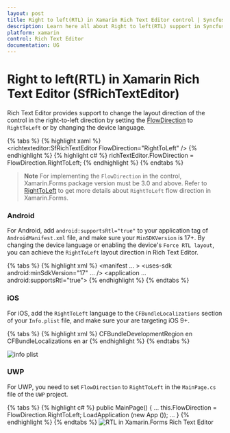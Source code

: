```yaml
---
layout: post
title: Right to left(RTL) in Xamarin Rich Text Editor control | Syncfusion<sup>&reg;</sup>;
description: Learn here all about Right to left(RTL) support in Syncfusion<sup>&reg;</sup>; Xamarin Rich Text Editor (SfRichTextEditor) control and more.
platform: xamarin
control: Rich Text Editor
documentation: UG
---
```


# Right to left(RTL) in Xamarin Rich Text Editor (SfRichTextEditor)

Rich Text Editor provides support to change the layout direction of the control in the right-to-left direction by setting the [FlowDirection](https://docs.microsoft.com/en-us/dotnet/api/xamarin.forms.visualelement.flowdirection?view=xamarin-forms#Xamarin_Forms_VisualElement_FlowDirection) to `RightToLeft` or by changing the device language.

{% tabs %}
{% highlight xaml %}
<Grid>	
	<richtexteditor:SfRichTextEditor FlowDirection="RightToLeft" />
</Grid>
{% endhighlight %}
{% highlight c# %}
	richTextEditor.FlowDirection = FlowDirection.RightToLeft;
{% endhighlight %}
{% endtabs %}

>**Note**
For implementing the `FlowDirection` in the control, Xamarin.Forms package version must be 3.0 and above. Refer to [RightToLeft](https://docs.microsoft.com/en-us/xamarin/xamarin-forms/app-fundamentals/localization/right-to-left) to get more details about `RightToLeft` flow direction in Xamarin.Forms.

### Android
For Android, add `android:supportsRtl="true"` to your application tag of `AndroidManifest.xml` file, and make sure your `MinSDKVersion` is 17+. By changing the device language or enabling the device's `Force RTL layout`, you can achieve the `RightToLeft` layout direction in Rich Text Editor.

{% tabs %}
{% highlight xml %}
<manifest ... >
<uses-sdk android:minSdkVersion="17" ... />
<application ... android:supportsRtl="true">
</application>
</manifest>
{% endhighlight %}
{% endtabs %}

### iOS
For iOS, add the `RightToLeft` language to the `CFBundleLocalizations` section of your `Info.plist` file, and make sure your are targeting iOS 9+.

{% tabs %}
{% highlight xml %}
<resources>
<key>CFBundleDevelopmentRegion</key>
<string>en</string>
<key>CFBundleLocalizations</key>
<array>
<string>en</string>
<string>ar</string>
</array>
</resources>
{% endhighlight %}
{% endtabs %}

![info plist](SfRichTextEditor_Images/iosplist.png)

### UWP
For UWP, you need to set `FlowDirection` to `RightToLeft` in the `MainPage.cs` file of the `UWP` project.

{% tabs %}
{% highlight c# %}
public MainPage()
{
…
this.FlowDirection = FlowDirection.RightToLeft;
LoadApplication (new App ());
…
}
{% endhighlight %}
{% endtabs %}
![RTL in Xamarin.Forms Rich Text Editor](SfRichTextEditor_Images/RTL.png)
	
